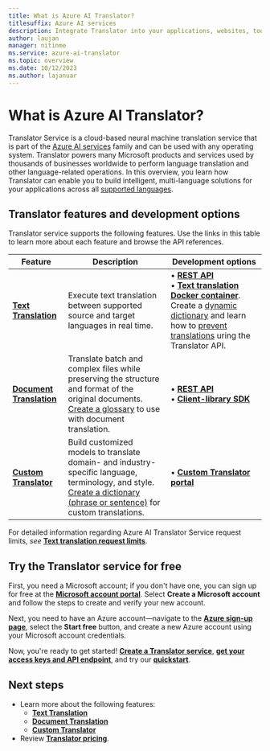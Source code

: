 ```yaml
---
title: What is Azure AI Translator?
titlesuffix: Azure AI services
description: Integrate Translator into your applications, websites, tools, and other solutions to provide multi-language user experiences.
author: laujan
manager: nitinme
ms.service: azure-ai-translator
ms.topic: overview
ms.date: 10/12/2023
ms.author: lajanuar
---
```


# What is Azure AI Translator?

Translator Service is a cloud-based neural machine translation service that is part of the [Azure AI services](../what-are-ai-services.md) family and can be used with any operating system. Translator powers many Microsoft products and services used by thousands of businesses worldwide to perform language translation and other language-related operations. In this overview, you learn how Translator can enable you to build intelligent, multi-language solutions for your applications across all [supported languages](./language-support.md).

## Translator features and development options

Translator service supports the following features. Use the links in this table to learn more about each feature and browse the API references.

| Feature | Description | Development options |
|----------|-------------|--------------------------|
| [**Text Translation**](text-translation-overview.md) | Execute text translation between supported source and target languages in real time. | &bull; [**REST API**](reference/rest-api-guide.md) </br>&bull; [**Text translation Docker container**](containers/translator-how-to-install-container.md). Create a [dynamic dictionary](dynamic-dictionary.md) and learn how to [prevent translations](prevent-translation.md) uring the Translator API.
| [**Document Translation**](document-translation/overview.md) | Translate batch and complex files while preserving the structure and format of the original documents. [Create a glossary](document-translation/how-to-guides/create-use-glossaries.md) to use with document translation.| &bull; [**REST API**](document-translation/reference/rest-api-guide.md)</br>&bull; [**Client-library SDK**](document-translation/quickstarts/document-translation-sdk.md) |
| [**Custom Translator**](custom-translator/overview.md) | Build customized models to translate domain- and industry-specific language, terminology, and style. [Create a dictionary (phrase or sentence)](custom-translator/concepts/dictionaries.md) for custom translations. | &bull; [**Custom Translator portal**](https://portal.customtranslator.azure.ai/)|

For detailed information regarding Azure AI Translator Service request limits, *see* [**Text translation request limits**](service-limits.md#text-translation).

## Try the Translator service for free

First, you need a Microsoft account; if you don't have one, you can sign up for free at the [**Microsoft account portal**](https://account.microsoft.com/account).  Select **Create a Microsoft account** and follow the steps to create and verify your new account.

Next, you need to  have an Azure account—navigate to the [**Azure sign-up page**](https://azure.microsoft.com/free/ai/), select the **Start free** button, and create a new Azure account using your Microsoft account credentials.

Now, you're ready to get started! [**Create a Translator service**](create-translator-resource.md "Go to the Azure portal."), [**get your access keys and API endpoint**](create-translator-resource.md#authentication-keys-and-endpoint-url "An endpoint URL and read-only key are required for authentication."), and try our [**quickstart**](quickstart-text-rest-api.md "Learn to use Translator via REST.").

## Next steps

* Learn more about the following features:
  * [**Text Translation**](text-translation-overview.md)
  * [**Document Translation**](document-translation/overview.md)
  * [**Custom Translator**](custom-translator/overview.md)
* Review [**Translator pricing**](https://azure.microsoft.com/pricing/details/cognitive-services/translator-text-api/).
